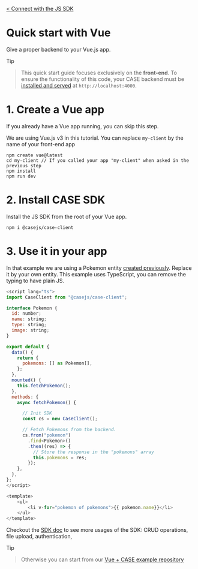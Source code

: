 [< Connect with the JS SDK](connect.md)

# Quick start with Vue

Give a proper backend to your Vue.js app.

> [!Tip]

> This quick start guide focuses exclusively on the **front-end**. To ensure the functionality of this code, your CASE backend must be [installed and served](install.md) at `http://localhost:4000`.

# 1. Create a Vue app

If you already have a Vue app running, you can skip this step.

We are using Vue.js v3 in this tutorial. You can replace `my-client` by the name of your front-end app

```
npm create vue@latest
cd my-client // If you called your app "my-client" when asked in the previous step
npm install
npm run dev
```

# 2. Install CASE SDK

Install the JS SDK from the root of your Vue app.

```
npm i @casejs/case-client
```

# 3. Use it in your app

In that example we are using a Pokemon entity [created previously](entities.md). Replace it by your own entity. This example uses TypeScript, you can remove the typing to have plain JS.

```js
<script lang="ts">
import CaseClient from "@casejs/case-client";

interface Pokemon {
  id: number;
  name: string;
  type: string;
  image: string;
}

export default {
  data() {
    return {
      pokemons: [] as Pokemon[],
    };
  },
  mounted() {
    this.fetchPokemon();
  },
  methods: {
    async fetchPokemon() {

      // Init SDK
      const cs = new CaseClient();

      // Fetch Pokemons from the backend.
      cs.from("pokemon")
        .find<Pokemon>()
        .then((res) => {
          // Store the response in the "pokemons" array
          this.pokemons = res;
        });
    },
  },
};
</script>

<template>
    <ul>
        <li v-for="pokemon of pokemons">{{ pokemon.name}}</li>
    </ul>
</template>


```

Checkout the [SDK doc](connect.md) to see more usages of the SDK: CRUD operations, file upload, authentication,

> [!Tip]

> Otherwise you can start from our [Vue + CASE example repository](https://github.com/casejs/front-end-starters)
